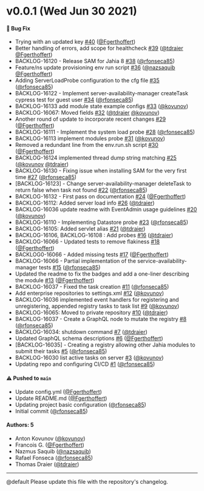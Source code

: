 # v0.0.1 (Wed Jun 30 2021)

#### 🐛 Bug Fix

- Trying with an updated key [#40](https://github.com/Jahia/server-availability-manager/pull/40) ([@Fgerthoffert](https://github.com/Fgerthoffert))
- Better handling of errors, add scope for healthcheck [#39](https://github.com/Jahia/server-availability-manager/pull/39) ([@tdraier](https://github.com/tdraier) [@Fgerthoffert](https://github.com/Fgerthoffert))
- BACKLOG-16120 - Release SAM for Jahia 8 [#38](https://github.com/Jahia/server-availability-manager/pull/38) ([@rfonseca85](https://github.com/rfonseca85))
- Feature/ns update provisioning env run script [#36](https://github.com/Jahia/server-availability-manager/pull/36) ([@nazsaquib](https://github.com/nazsaquib) [@Fgerthoffert](https://github.com/Fgerthoffert))
- Adding ServerLoadProbe configuration to the cfg file [#35](https://github.com/Jahia/server-availability-manager/pull/35) ([@rfonseca85](https://github.com/rfonseca85))
- BACKLOG-16122 - Implement server-availability-manager createTask cypress test for guest user [#34](https://github.com/Jahia/server-availability-manager/pull/34) ([@rfonseca85](https://github.com/rfonseca85))
- BACKLOG-16133 add module state example configs [#33](https://github.com/Jahia/server-availability-manager/pull/33) ([@kovunov](https://github.com/kovunov))
- BACKLOG-16067: Moved fields [#32](https://github.com/Jahia/server-availability-manager/pull/32) ([@tdraier](https://github.com/tdraier) [@kovunov](https://github.com/kovunov))
- Another round of update to incorporate recent changes [#29](https://github.com/Jahia/server-availability-manager/pull/29) ([@Fgerthoffert](https://github.com/Fgerthoffert))
- BACKLOG-16111 - Implement the system load probe [#28](https://github.com/Jahia/server-availability-manager/pull/28) ([@rfonseca85](https://github.com/rfonseca85))
- BACKLOG-16113 implement modules probe [#31](https://github.com/Jahia/server-availability-manager/pull/31) ([@kovunov](https://github.com/kovunov))
- Removed a redundant line from the env.run.sh script [#30](https://github.com/Jahia/server-availability-manager/pull/30) ([@Fgerthoffert](https://github.com/Fgerthoffert))
- BACKLOG-16124 implemented thread dump string matching [#25](https://github.com/Jahia/server-availability-manager/pull/25) ([@kovunov](https://github.com/kovunov) [@tdraier](https://github.com/tdraier))
- BACKLOG-16130 - Fixing issue when installing SAM for the very first time [#27](https://github.com/Jahia/server-availability-manager/pull/27) ([@rfonseca85](https://github.com/rfonseca85))
- [BACKLOG-16123] - Change server-availability-manager deleteTask to return false when task not found [#22](https://github.com/Jahia/server-availability-manager/pull/22) ([@rfonseca85](https://github.com/rfonseca85))
- BACKLOG-16132 - First pass on documentation [#24](https://github.com/Jahia/server-availability-manager/pull/24) ([@Fgerthoffert](https://github.com/Fgerthoffert))
- BACKLOG-16112: Added server load info [#26](https://github.com/Jahia/server-availability-manager/pull/26) ([@tdraier](https://github.com/tdraier))
- BACKLOG-16036 update readme with EventAdmin usage guidelines [#20](https://github.com/Jahia/server-availability-manager/pull/20) ([@kovunov](https://github.com/kovunov))
- BACKLOG-16110 - Implementing Datastore probe [#23](https://github.com/Jahia/server-availability-manager/pull/23) ([@rfonseca85](https://github.com/rfonseca85))
- BACKLOG-16105: Added servlet alias [#21](https://github.com/Jahia/server-availability-manager/pull/21) ([@tdraier](https://github.com/tdraier))
- BACKLOG-16106, BACKLOG-16108 : Add probes [#16](https://github.com/Jahia/server-availability-manager/pull/16) ([@tdraier](https://github.com/tdraier))
- BACKLOG-16066 - Updated tests to remove flakiness [#18](https://github.com/Jahia/server-availability-manager/pull/18) ([@Fgerthoffert](https://github.com/Fgerthoffert))
- BACKLOG0-16066 - Added missing tests [#17](https://github.com/Jahia/server-availability-manager/pull/17) ([@Fgerthoffert](https://github.com/Fgerthoffert))
- BACKLOG-16066 - Partial implementation of the service-availability-manager tests [#15](https://github.com/Jahia/server-availability-manager/pull/15) ([@rfonseca85](https://github.com/rfonseca85))
- Updated the readme to fix the badges and add a one-liner describing the module [#13](https://github.com/Jahia/server-availability-manager/pull/13) ([@Fgerthoffert](https://github.com/Fgerthoffert))
- BACKLOG-16037 - Fixed the task creation [#11](https://github.com/Jahia/server-availability-manager/pull/11) ([@rfonseca85](https://github.com/rfonseca85))
- Add enterprise repositories to settings.xml [#12](https://github.com/Jahia/server-availability-manager/pull/12) ([@kovunov](https://github.com/kovunov))
- BACKLOG-16036 implemented event handlers for registering and unregistering, appended registry tasks to task list [#9](https://github.com/Jahia/server-availability-manager/pull/9) ([@kovunov](https://github.com/kovunov))
- BACKLOG-16065: Moved to private repository [#10](https://github.com/Jahia/server-availability-manager/pull/10) ([@tdraier](https://github.com/tdraier))
- BACKLOG-16037 - Create a GraphQL node to mutate the registry [#8](https://github.com/Jahia/server-availability-manager/pull/8) ([@rfonseca85](https://github.com/rfonseca85))
- BACKLOG-16034: shutdown command [#7](https://github.com/Jahia/server-availability-manager/pull/7) ([@tdraier](https://github.com/tdraier))
- Updated GraphQL schema descriptions [#6](https://github.com/Jahia/server-availability-manager/pull/6) ([@Fgerthoffert](https://github.com/Fgerthoffert))
- [BACKLOG-16035] - Creating a registry allowing other Jahia modules to submit their tasks [#5](https://github.com/Jahia/server-availability-manager/pull/5) ([@rfonseca85](https://github.com/rfonseca85))
- BACKLOG-16030 list active tasks on server [#3](https://github.com/Jahia/server-availability-manager/pull/3) ([@kovunov](https://github.com/kovunov))
- Updating repo and configuring CI/CD [#1](https://github.com/Jahia/server-availability-manager/pull/1) ([@rfonseca85](https://github.com/rfonseca85))

#### ⚠️ Pushed to `main`

- Update config.yml ([@Fgerthoffert](https://github.com/Fgerthoffert))
- Update README.md ([@Fgerthoffert](https://github.com/Fgerthoffert))
- Updating project basic configuration ([@rfonseca85](https://github.com/rfonseca85))
- Initial commit ([@rfonseca85](https://github.com/rfonseca85))

#### Authors: 5

- Anton Kovunov ([@kovunov](https://github.com/kovunov))
- Francois G. ([@Fgerthoffert](https://github.com/Fgerthoffert))
- Nazmus Saquib ([@nazsaquib](https://github.com/nazsaquib))
- Rafael Fonseca ([@rfonseca85](https://github.com/rfonseca85))
- Thomas Draier ([@tdraier](https://github.com/tdraier))

---

@default
Please update this file with the repository's changelog.
